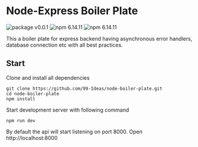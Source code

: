 # Node-Express Boiler Plate

![package v0.0.1](https://img.shields.io/static/v1?label=package&message=v0.0.1&color=#5DADE2)
![npm 6.14.11](https://img.shields.io/static/v1?style=flat&logo=npm&label=npm&message=6.14.11&color=informational)
![npm 6.14.11](https://img.shields.io/static/v1?style=flat&logo=node-dot-js&label=node&message=14.16.0&color=orange)

This a boiler plate for express backend having asynchronous error handlers, database connection etc with all best practices.

## Start

Clone and install all dependencies

```console
git clone https://github.com/99-Ideas/node-boiler-plate.git
cd node-boiler-plate
npm install
```

Start development server with following command

```console
npm run dev
```

By default the api will start listening on port 8000. Open http://localhost:8000
